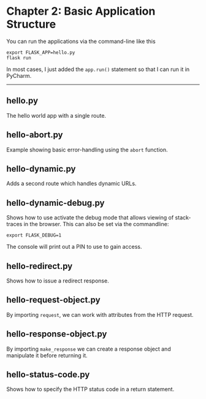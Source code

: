 # Chapter 2: Basic Application Structure

You can run the applications via the command-line like this

```shell
export FLASK_APP=hello.py
flask run
```

In most cases, I just added the `app.run()` statement so that I can run it in PyCharm.

---

## hello.py

The hello world app with a single route.

## hello-abort.py

Example showing basic error-handling using the `abort` function.

## hello-dynamic.py

Adds a second route which handles dynamic URLs.

## hello-dynamic-debug.py

Shows how to use activate the debug mode that allows viewing of stack-traces in the browser. This can also be set via
the commandline:

```shell
export FLASK_DEBUG=1
```

The console will print out a PIN to use to gain access.

## hello-redirect.py

Shows how to issue a redirect response.

## hello-request-object.py

By importing `request`, we can work with attributes from the HTTP request.

## hello-response-object.py

By importing `make_response` we can create a response object and manipulate it before returning it.

## hello-status-code.py

Shows how to specify the HTTP status code in a return statement.
